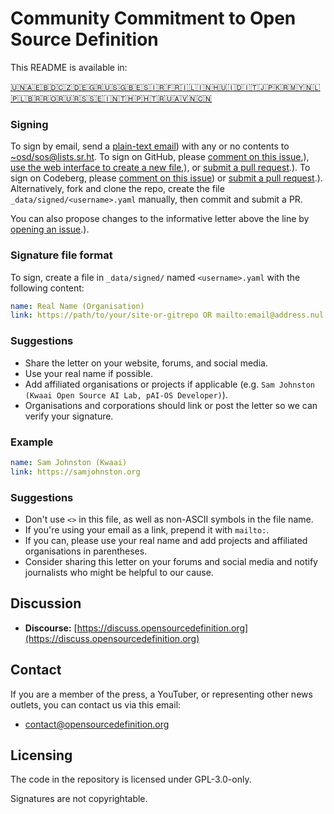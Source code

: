 # Community Commitment to Open Source Definition

This README is available in:
<!-- TRANSLATIONS_START -->
[🇺🇳](README.md)[🇦🇪](README-ar-AE.md)[🇧🇩](README-bn-BD.md)[🇨🇿](README-cs-CZ.md)[🇩🇪](README-de-DE.md)[🇬🇷](README-el-GR.md)[🇺🇸](README-en-US.md)[🇬🇧](README-en-GB.md)[🇪🇸](README-es-ES.md)[🇮🇷](README-fa-IR.md)[🇫🇷](README-fr-FR.md)[🇮🇱](README-he-IL.md)[🇮🇳](README-hi-IN.md)[🇭🇺](README-hu-HU.md)[🇮🇩](README-id-ID.md)[🇮🇹](README-it-IT.md)[🇯🇵](README-ja-JP.md)[🇰🇷](README-ko-KR.md)[🇲🇾](README-ms-MY.md)[🇳🇱](README-nl-NL.md)[🇵🇱](README-pl-PL.md)[🇧🇷](README-pt-BR.md)[🇷🇴](README-ro-RO.md)[🇷🇺](README-ru-RU.md)[🇷🇸](README-sr-RS.md)[🇸🇪](README-sv-SE.md)[🇮🇳](README-ta-IN.md)[🇹🇭](README-th-TH.md)[🇵🇭](README-tl-PH.md)[🇹🇷](README-tr-TR.md)[🇺🇦](README-uk-UA.md)[🇻🇳](README-vi-VN.md)[🇨🇳](README-zh-CN.md)
<!-- TRANSLATIONS_END -->

### Signing

To sign by email, send a [plain-text email](https://useplaintext.email/)) with any or no contents to [~osd/sos@lists.sr.ht](mailto:~osd/sos@lists.sr.ht).
To sign on GitHub, please [comment on this issue](https://github.com/OpenSourceDefinition/sos/issues/1),), [use the web interface to create a new file](https://github.com/OpenSourceDefinition/sos/new/main/_data/signed),), or [submit a pull request](https://github.com/OpenSourceDefinition/sos/pulls).).
To sign on Codeberg, please [comment on this issue](https://codeberg.org/osd/sos/issues/1)) or [submit a pull request](https://codeberg.org/osd/sos/pulls).).
Alternatively, fork and clone the repo, create the file `_data/signed/<username>.yaml` manually, then commit and submit a PR.

You can also propose changes to the informative letter above the line by [opening an issue](https://codeberg.org/osd/sos/issues).).

### Signature file format

To sign, create a file in `_data/signed/` named `<username>.yaml` with the following content:

```yaml
name: Real Name (Organisation)
link: https://path/to/your/site-or-gitrepo OR mailto:email@address.nul
```

### Suggestions
- Share the letter on your website, forums, and social media.
- Use your real name if possible.
- Add affiliated organisations or projects if applicable (e.g. `Sam Johnston (Kwaai Open Source AI Lab, pAI-OS Developer)`).
- Organisations and corporations should link or post the letter so we can verify your signature.

### Example

```yaml
name: Sam Johnston (Kwaai)
link: https://samjohnston.org
```

### Suggestions

- Don't use `<>` in this file, as well as non-ASCII symbols in the file name.
- If you're using your email as a link, prepend it with `mailto:`.
- If you can, please use your real name and add projects and affiliated organisations in parentheses.
- Consider sharing this letter on your forums and social media and notify journalists who might be helpful to our cause.

## Discussion

- **Discourse:** [https://discuss.opensourcedefinition.org](https://discuss.opensourcedefinition.org)

## Contact
If you are a member of the press, a YouTuber, or representing other news outlets, you can contact us via this email:
- [contact@opensourcedefinition.org](mailto:contact@opensourcedefinition.org)

## Licensing
The code in the repository is licensed under GPL-3.0-only.

Signatures are not copyrightable.